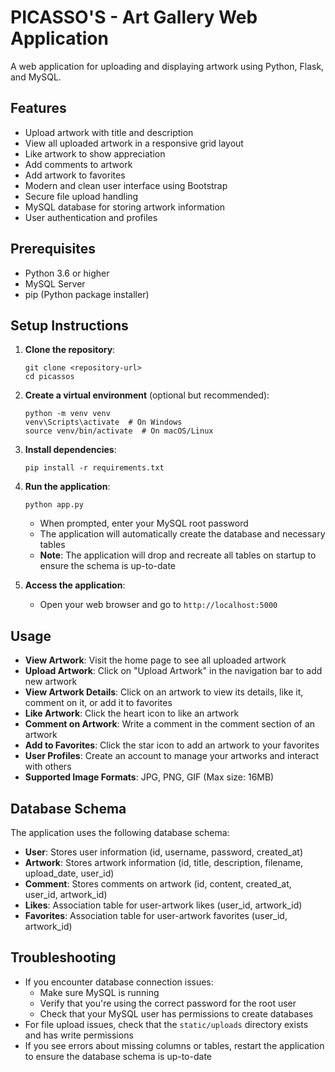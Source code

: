 # PICASSO'S - Art Gallery Web Application

A web application for uploading and displaying artwork using Python, Flask, and MySQL.

## Features

- Upload artwork with title and description
- View all uploaded artwork in a responsive grid layout
- Like artwork to show appreciation
- Add comments to artwork
- Add artwork to favorites
- Modern and clean user interface using Bootstrap
- Secure file upload handling
- MySQL database for storing artwork information
- User authentication and profiles

## Prerequisites

- Python 3.6 or higher
- MySQL Server
- pip (Python package installer)

## Setup Instructions

1. **Clone the repository**:

   ```
   git clone <repository-url>
   cd picassos
   ```

2. **Create a virtual environment** (optional but recommended):

   ```
   python -m venv venv
   venv\Scripts\activate  # On Windows
   source venv/bin/activate  # On macOS/Linux
   ```

3. **Install dependencies**:

   ```
   pip install -r requirements.txt
   ```

4. **Run the application**:

   ```
   python app.py
   ```

   - When prompted, enter your MySQL root password
   - The application will automatically create the database and necessary tables
   - **Note**: The application will drop and recreate all tables on startup to ensure the schema is up-to-date

5. **Access the application**:
   - Open your web browser and go to `http://localhost:5000`

## Usage

- **View Artwork**: Visit the home page to see all uploaded artwork
- **Upload Artwork**: Click on "Upload Artwork" in the navigation bar to add new artwork
- **View Artwork Details**: Click on an artwork to view its details, like it, comment on it, or add it to favorites
- **Like Artwork**: Click the heart icon to like an artwork
- **Comment on Artwork**: Write a comment in the comment section of an artwork
- **Add to Favorites**: Click the star icon to add an artwork to your favorites
- **User Profiles**: Create an account to manage your artworks and interact with others
- **Supported Image Formats**: JPG, PNG, GIF (Max size: 16MB)

## Database Schema

The application uses the following database schema:

- **User**: Stores user information (id, username, password, created_at)
- **Artwork**: Stores artwork information (id, title, description, filename, upload_date, user_id)
- **Comment**: Stores comments on artwork (id, content, created_at, user_id, artwork_id)
- **Likes**: Association table for user-artwork likes (user_id, artwork_id)
- **Favorites**: Association table for user-artwork favorites (user_id, artwork_id)

## Troubleshooting

- If you encounter database connection issues:
  - Make sure MySQL is running
  - Verify that you're using the correct password for the root user
  - Check that your MySQL user has permissions to create databases
- For file upload issues, check that the `static/uploads` directory exists and has write permissions
- If you see errors about missing columns or tables, restart the application to ensure the database schema is up-to-date
